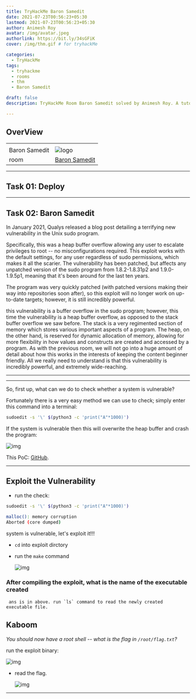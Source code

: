 ```yaml
---
title: TryHackMe Baron Samedit
date: 2021-07-23T00:56:23+05:30
lastmod: 2021-07-23T00:56:23+05:30
author: Animesh Roy
avatar: /img/avatar.jpeg
authorlink: https://bit.ly/34sGFiK
cover: /img/thm.gif # for tryhackMe

categories:
  - TryHackMe
tags:
  - tryhackme
  - rooms
  - thm
  - Baron Samedit

draft: false
description: TryHackMe Room Baron Samedit solved by Animesh Roy. A tutorial room exploring CVE-2021-3156 in the Unix Sudo Program. 

---
```

## OverView

|||
|---|---|
| <script src="https://tryhackme.com/badge/434937"></script>|
|Baron Samedit|![logo](https://tryhackme-images.s3.amazonaws.com/room-icons/b64a68fc8025073fc1cc1ba972380ebd.png)|
|room| [Baron Samedit](https://tryhackme.com/room/sudovulnssamedit)|

---

## Task 01: Deploy

---

## Task 02: Baron Samedit

In January 2021, Qualys released a blog post detailing a terrifying new vulnerability in the Unix sudo program.

Specifically, this was a heap buffer overflow allowing any user to escalate privileges to root -- no misconfigurations required. This exploit works with the default settings, for any user regardless of sudo permissions, which makes it all the scarier. The vulnerability has been patched, but affects any unpatched version of the sudo program from 1.8.2-1.8.31p2 and 1.9.0-1.9.5p1, meaning that it's been around for the last ten years.

The program was very quickly patched (with patched versions making their way into repositories soon after), so this exploit will no longer work on up-to-date targets; however, it is still incredibly powerful.

this vulnerability is a buffer overflow in the sudo program; however, this time the vulnerability is a heap buffer overflow, as opposed to the stack buffer overflow we saw before. The stack is a very regimented section of memory which stores various important aspects of a program. The heap, on the other hand, is reserved for dynamic allocation of memory, allowing for more flexibility in how values and constructs are created and accessed by a program. As with the previous room, we will not go into a huge amount of detail about how this works in the interests of keeping the content beginner friendly. All we really need to understand is that this vulnerability is incredibly powerful, and extremely wide-reaching.

---
<!-- Google Ads -->
<script async src="https://pagead2.googlesyndication.com/pagead/js/adsbygoogle.js"></script>
<ins class="adsbygoogle"
     style="display:block; text-align:center;"
     data-ad-layout="in-article"
     data-ad-format="fluid"
     data-ad-client="ca-pub-3526678290068011"
     data-ad-slot="7160066188"></ins>
<script>
     (adsbygoogle = window.adsbygoogle || []).push({});
</script>
<!-- END -->

---

So, first up, what can we do to check whether a system is vulnerable?

Fortunately there is a very easy method we can use to check; simply enter this command into a terminal:

```bash
sudoedit -s '\' $(python3 -c 'print("A"*1000)')
```

If the system is vulnerable then this will overwrite the heap buffer and crash the program:

![img](https://assets.muirlandoracle.co.uk/thm/rooms/sudovulnssamedit/c32e7007f934.png)

This PoC: [GitHub](https://github.com/lockedbyte/CVE-Exploits/tree/master/CVE-2021-3156).

---

## Exploit the Vulnerability

- run the check:

```bash
sudoedit -s '\' $(python3 -c 'print("A"*1000)')

malloc(): memory corruption
Aborted (core dumped)
```

system is vulnerable, let's exploit it!!!

- `cd` into exploit dirctory
- run the `make` command

     ![img](https://i.imgur.com/WjpMFBv.png)

### After compiling the exploit, what is the name of the executable created

     ans is in above. run `ls` command to read the newly created executable file.

## Kaboom

_You should now have a root shell -- what is the flag in `/root/flag.txt`?_



run the exploit binary:

![img](https://i.imgur.com/qqzg6MY.png)

- read the flag.

     ![img](https://i.imgur.com/X8uqxDb.png)

---
<!-- Google Ads -->

<script async src="https://pagead2.googlesyndication.com/pagead/js/adsbygoogle.js"></script>
<ins class="adsbygoogle"
     style="display:block; text-align:center;"
     data-ad-layout="in-article"
     data-ad-format="fluid"
     data-ad-client="ca-pub-3526678290068011"
     data-ad-slot="7160066188"></ins>
<script>
     (adsbygoogle = window.adsbygoogle || []).push({});
</script>
<!-- END -->


<script data-name="BMC-Widget" data-cfasync="false" src="https://cdnjs.buymeacoffee.com/1.0.0/widget.prod.min.js" data-id="anir0y" data-description="Support me on Buy me a coffee!" data-message="" data-color="#5F7FFF" data-position="Right" data-x_margin="18" data-y_margin="18"></script>

<!-- EOF -->
